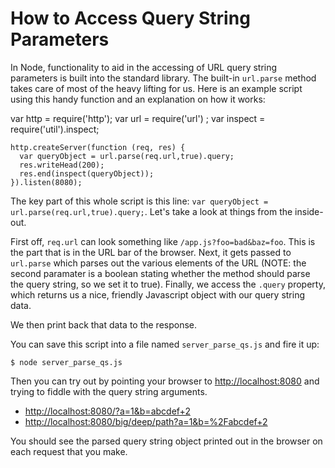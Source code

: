 # How to Access Query String Parameters

In Node, functionality to aid in the accessing of URL query string parameters is built into the standard library. The built-in `url.parse` method takes care of most of the heavy lifting for us.  Here is an example script using this handy function and an explanation on how it works:

  var http = require('http');
	var url = require('url') ;
	var inspect = require('util').inspect;

	http.createServer(function (req, res) {
	  var queryObject = url.parse(req.url,true).query;
	  res.writeHead(200);
	  res.end(inspect(queryObject));
	}).listen(8080);

The key part of this whole script is this line: `var queryObject = url.parse(req.url,true).query;`. Let's take a look at things from the inside-out.  

First off, `req.url` can look something like `/app.js?foo=bad&baz=foo`. This is the part that is in the URL bar of the browser. Next, it gets passed to `url.parse` which parses out the various elements of the URL (NOTE: the second paramater is a boolean stating whether the method should parse the query string, so we set it to true). Finally, we access the `.query` property, which returns us a nice, friendly Javascript object with our query string data.

We then print back that data to the response.

You can save this script into a file named `server_parse_qs.js` and fire it up:

    $ node server_parse_qs.js

Then you can try out by pointing your browser to [http://localhost:8080](http://localhost:8080) and trying to fiddle with the query string arguments.

* [http://localhost:8080/?a=1&b=abcdef+2](http://localhost:8080/?a=1&b=abcdef+2)
* [http://localhost:8080/big/deep/path?a=1&b=%2Fabcdef+2](http://localhost:8080/big/deep/path?a=1&b=%2Fabcdef+2)

You should see the parsed query string object printed out in the browser on each request that you make.